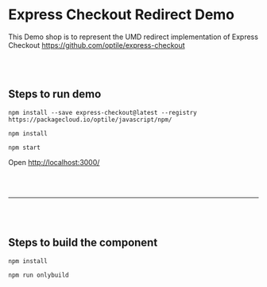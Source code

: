 # Express Checkout Redirect Demo

This Demo shop is to represent the UMD redirect implementation of Express Checkout <https://github.com/optile/express-checkout>

<br/>
<br/>


## Steps to run demo

`npm install --save express-checkout@latest --registry https://packagecloud.io/optile/javascript/npm/`

`npm install`

`npm start`

Open <http://localhost:3000/>

<br/>
<br/>

---
<br/>
<br/>

## Steps to build the component

`npm install`

`npm run onlybuild`

